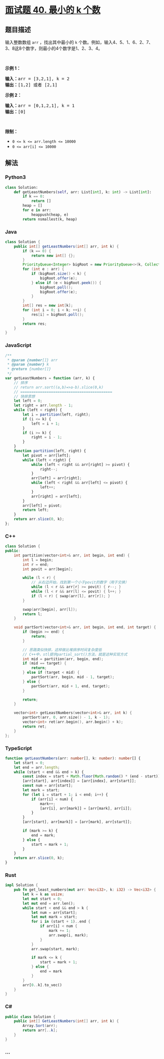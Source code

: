 # [面试题 40. 最小的 k 个数](https://leetcode.cn/problems/zui-xiao-de-kge-shu-lcof/)

## 题目描述

<p>输入整数数组 <code>arr</code> ，找出其中最小的 <code>k</code> 个数。例如，输入4、5、1、6、2、7、3、8这8个数字，则最小的4个数字是1、2、3、4。</p>

<p>&nbsp;</p>

<p><strong>示例 1：</strong></p>

<pre><strong>输入：</strong>arr = [3,2,1], k = 2
<strong>输出：</strong>[1,2] 或者 [2,1]
</pre>

<p><strong>示例 2：</strong></p>

<pre><strong>输入：</strong>arr = [0,1,2,1], k = 1
<strong>输出：</strong>[0]</pre>

<p>&nbsp;</p>

<p><strong>限制：</strong></p>

<ul>
	<li><code>0 &lt;= k &lt;= arr.length &lt;= 10000</code></li>
	<li><code>0 &lt;= arr[i]&nbsp;&lt;= 10000</code></li>
</ul>

## 解法

<!-- tabs:start -->

### **Python3**

```python
class Solution:
    def getLeastNumbers(self, arr: List[int], k: int) -> List[int]:
        if k == 0:
            return []
        heap = []
        for e in arr:
            heappush(heap, e)
        return nsmallest(k, heap)
```

### **Java**

```java
class Solution {
    public int[] getLeastNumbers(int[] arr, int k) {
        if (k == 0) {
            return new int[] {};
        }
        PriorityQueue<Integer> bigRoot = new PriorityQueue<>(k, Collections.reverseOrder());
        for (int e : arr) {
            if (bigRoot.size() < k) {
                bigRoot.offer(e);
            } else if (e < bigRoot.peek()) {
                bigRoot.poll();
                bigRoot.offer(e);
            }
        }
        int[] res = new int[k];
        for (int i = 0; i < k; ++i) {
            res[i] = bigRoot.poll();
        }
        return res;
    }
}
```

### **JavaScript**

```js
/**
 * @param {number[]} arr
 * @param {number} k
 * @return {number[]}
 */
var getLeastNumbers = function (arr, k) {
    // 排序
    // return arr.sort((a,b)=>a-b).slice(0,k)
    // ==========================================
    // 快排思想
    let left = 0;
    let right = arr.length - 1;
    while (left < right) {
        let i = partition(left, right);
        if (i <= k) {
            left = i + 1;
        }
        if (i >= k) {
            right = i - 1;
        }
    }
    function partition(left, right) {
        let pivot = arr[left];
        while (left < right) {
            while (left < right && arr[right] >= pivot) {
                right--;
            }
            arr[left] = arr[right];
            while (left < right && arr[left] <= pivot) {
                left++;
            }
            arr[right] = arr[left];
        }
        arr[left] = pivot;
        return left;
    }
    return arr.slice(0, k);
};
```

### **C++**

```cpp
class Solution {
public:
    int partition(vector<int>& arr, int begin, int end) {
        int l = begin;
        int r = end;
        int povit = arr[begin];

        while (l < r) {
            // 从右边开始，找到第一个小于povit的数字（用于交换）
            while (l < r && arr[r] >= povit) { r--; }
            while (l < r && arr[l] <= povit) { l++; }
            if (l < r) { swap(arr[l], arr[r]); }
        }

        swap(arr[begin], arr[l]);
        return l;
    }

    void partSort(vector<int>& arr, int begin, int end, int target) {
        if (begin >= end) {
            return;
        }

        // 思路类似快排，这样做比堆排序时间复杂度低
        // C++中，stl提供partial_sort()方法，就是这种实现方式
        int mid = partition(arr, begin, end);
        if (mid == target) {
            return;
        } else if (target < mid) {
            partSort(arr, begin, mid - 1, target);
        } else {
            partSort(arr, mid + 1, end, target);
        }

        return;
    }

    vector<int> getLeastNumbers(vector<int>& arr, int k) {
        partSort(arr, 0, arr.size() - 1, k - 1);
        vector<int> ret(arr.begin(), arr.begin() + k);
        return ret;
    }
};
```

### **TypeScript**

```ts
function getLeastNumbers(arr: number[], k: number): number[] {
    let start = 0;
    let end = arr.length;
    while (start < end && end > k) {
        const index = start + Math.floor(Math.random() * (end - start));
        [arr[start], arr[index]] = [arr[index], arr[start]];
        const num = arr[start];
        let mark = start;
        for (let i = start + 1; i < end; i++) {
            if (arr[i] < num) {
                mark++;
                [arr[i], arr[mark]] = [arr[mark], arr[i]];
            }
        }
        [arr[start], arr[mark]] = [arr[mark], arr[start]];

        if (mark >= k) {
            end = mark;
        } else {
            start = mark + 1;
        }
    }
    return arr.slice(0, k);
}
```

### **Rust**

```rust
impl Solution {
    pub fn get_least_numbers(mut arr: Vec<i32>, k: i32) -> Vec<i32> {
        let k = k as usize;
        let mut start = 0;
        let mut end = arr.len();
        while start < end && end > k {
            let num = arr[start];
            let mut mark = start;
            for i in (start + 1)..end {
                if arr[i] < num {
                    mark += 1;
                    arr.swap(i, mark);
                }
            }
            arr.swap(start, mark);

            if mark <= k {
                start = mark + 1;
            } else {
                end = mark
            }
        }
        arr[0..k].to_vec()
    }
}
```

### **C#**

```cs
public class Solution {
    public int[] GetLeastNumbers(int[] arr, int k) {
        Array.Sort(arr);
        return arr[..k];
    }
}
```

### **...**

```

```

<!-- tabs:end -->

